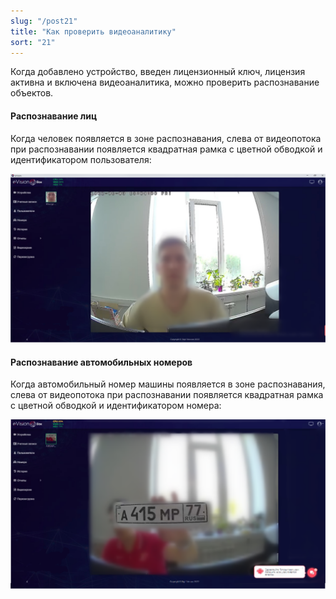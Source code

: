 ```yaml
---
slug: "/post21"
title: "Как проверить видеоаналитику"
sort: "21"
---
```


Когда добавлено устройство, введен лицензионный ключ, лицензия активна и включена видеоаналитика, можно проверить распознавание объектов.

#### Распознавание лиц

Когда человек появляется в зоне распознавания, слева от видеопотока при распознавании появляется квадратная рамка с цветной обводкой и идентификатором пользователя:

![](images/face.png)

#### Распознавание автомобильных номеров

Когда автомобильный номер машины появляется в зоне распознавания, слева от видеопотока при распознавании появляется квадратная рамка с цветной обводкой и идентификатором номера:

![](images/Номер.png)


